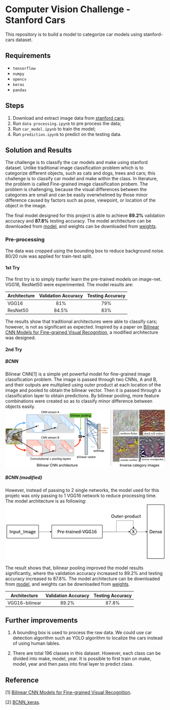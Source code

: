 # Computer Vision Challenge - Stanford Cars

This repository is to build a model to categorize car models using stanford-cars dataset.


## Requirements

- `tensorflow`
- `numpy`
- `opencv`
- `keras`
- `pandas`


## Steps

1.  Download and extract image data from [stanford cars](https://ai.stanford.edu/~jkrause/cars/car_dataset.html);
2.  Run `data processing.ipynb` to pre process the data;
3.  Run `car_model.ipynb` to train the model;
4.  Run `prediction.ipynb` to predict on the testing data.


## Solution and Results

The challenge is to classify the car models and make using stanford dataset. Unlike traditional image classification problem which is to categorize different objects, such as cats and dogs, trees and cars; this challenge is to classify car model and make within the class. In literature, the problem is called Fine-grained image classification probem. The problem is challenging, because the visual differences between the categories are small and can be easily overwhelmed by those minor difference caused by factors such as pose, viewpoint, or location of the object in the image.

The final model designed for this project is able to achieve **89.2%** validation accuracy and **87.8%** testing accuracy. The model architecture can be downloaded from [model](https://drive.google.com/open?id=1yZXlgnGRbhPNQ45rrDqwpYrC6Ei8bH_z), and weights can be downloaded from [weights](https://drive.google.com/open?id=1dGqBBalv6RT0hoRgwK9JNT7xz7KfBV4o).

### Pre-processing
The data was cropped using the bounding box to reduce background noise. 80/20 rule was applied for train-test split.

#### 1st Try

The first try is to simply tranfer learn the pre-trained models on image-net. VGG16, ResNet50 were experimented. The model results are:

| Architecture        |     Validation Accuracy     |       Testing Accuracy      |
|---------------------|:---------------------------:|:---------------------------:|
| VGG16               |             81%             |             79%             |
| ResNet50            |            84.5%            |             83%             |

The results show that traditional architectures were able to classify cars; however, is not as significant as expected. Inspired by a paper on [Bilinear CNN Models for Fine-grained Visual Recognition](http://vis-www.cs.umass.edu/bcnn/docs/bcnn_iccv15.pdf), a modified architecture was designed.

#### 2nd Try

##### BCNN
Bilinear CNN[1] is a simple yet powerful model for fine-grained image classification problem. The image is passed through two CNNs, A and B, and their outputs are multiplied using outer product at each location of the image and pooled to obtain the bilinear vector. Then it is passed through a classification layer to obtain predictions. 
By bilinear pooling, more feature combinations were created so as to classify minor difference between objects easily. 
![BCNN](imgs/BCNN.png)

##### BCNN (modified)
However, instead of passing to 2 single networks, the model used for this projetc was only passing to 1 VGG16 network to reduce processing time. The model architecture is as following:
![model architecture](imgs/model.png)

The result shows that, bilinear pooling improved the model results significantly, where the validation accuracy increased to 89.2% and testing accuracy increased to 87.8%. The model architecture can be downloaded from [model](https://drive.google.com/open?id=1yZXlgnGRbhPNQ45rrDqwpYrC6Ei8bH_z), and weights can be downloaded from [weights](https://drive.google.com/open?id=1dGqBBalv6RT0hoRgwK9JNT7xz7KfBV4o).

| Architecture        |     Validation Accuracy     |       Testing Accuracy      |
|---------------------|:---------------------------:|:---------------------------:|
| VGG16-bilinear      |            89.2%            |           87.8%             |


## Further improvements
1. A bounding box is used to process the raw data. We could use car detection algorithm such as YOLO algorithm to localize the cars instead of using human lables.

2. There are total 196 classes in this dataset. However, each class can be divided into make, model, year. It is possible to first train on make, model, year and then pass into final layer to predict class.

## Reference

[1] [Bilinear CNN Models for Fine-grained Visual Recognition](http://vis-www.cs.umass.edu/bcnn/docs/bcnn_iccv15.pdf).

[2] [BCNN_keras](https://github.com/tkhs3/BCNN_keras).
